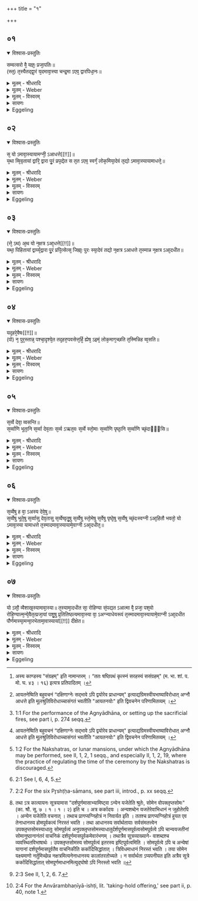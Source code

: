+++
title = "१"

+++


## ०१


<details open><summary>विश्वास-प्रस्तुतिः</summary>

सम्वत्सरो वै᳘ यज्ञः᳘ प्रजा᳘पतिः॥  
(स्त᳘) त᳘स्यैतद्द्वा᳘रं य᳘दमावा᳘स्या चन्द्र᳘मा ऽएव᳘ द्वारपिधा᳘नः॥
</details>

<details><summary>मूलम् - श्रीधरादि</summary>

सम्वत्सरो वै᳘ यज्ञः᳘ प्रजा᳘पतिः॥  
(स्त᳘) त᳘स्यैतद्द्वा᳘रं य᳘दमावा᳘स्या चन्द्र᳘मा ऽएव᳘ द्वारपिधा᳘नः॥
</details>

<details><summary>मूलम् - Weber</summary>

संवत्सरो वै᳘ यज्ञः᳘ प्रजा᳘पतिः॥  
त᳘स्यैतद्द्वा᳘रं य᳘दमावाॗस्या चन्द्र᳘मा एव᳘ द्वारपिधा᳘नः॥
</details>

<details><summary>मूलम् - विस्वरम्</summary>

संवत्सरो वै यज्ञः प्रजापतिः । तस्यैतद्द्वारम् । यदमावास्या । चंद्रमा एव द्वारपिधानः ॥ १ ॥ 
</details>

<details><summary>सायणः</summary>

यस्य निःश्वसितं वेदा यो वेदेभ्यो ऽखिलं जगत् । 
निर्ममे तमहं वंदे विद्यातीर्थमहेश्वरम् ॥ १ ॥ 

इत्थं कांडदशकात्मकः [^१_१] शतपथपूर्वभागो व्याख्यातः । तत्र प्रथमद्वितीयकांडाभ्यां दर्शपूर्णमासाधानाग्निहोत्रतदुपस्थानादीनि चातुर्मास्यांतानि प्रतिपादितानि । तृतीयचतुर्थाभ्यामेकहाहीनसत्रात्मकसकलसोमयागप्रकृतिभूतश्चतुःसंस्थो ज्योतिष्टोमः प्रत्यपादि । पञ्चमेन वाजपेयराजसूयौ षष्ठादिकांडचतुष्टयेन प्रकृतिविकृतिभूतसोमयागांगभूतमग्निचनाख्यं कर्म विस्तरेण प्रतिपादितम् । दशमे तत्प्रशंसा ऽर्थमुखेन तदाश्रितान्युपशमनानि विहितानि, इति पूर्वभागार्थसंक्षेपः । उत्तरभागे अष्टाध्यायीसौत्रामण्यश्वमेधाख्यास्त्रयः काण्डाः । चतुर्थस्तु ब्रह्मप्रतिपादको बृहदारण्यकाख्यः । तत्र प्रथमे कांडे पूर्वोक्तमाधानादिकं कर्मानूद्य प्राग्विहितकालाद्यवशिष्टांगकलापविधिः तत्प्रशंसा च क्रियते । 


तत्र तावदग्निहोत्रदर्शपूर्णमासाग्निष्टोमानां मूलप्रकृतीनां तद्विकृतीनां मासाग्निहोत्रसौर्ययागविश्वजिदादीनां सर्वेषां श्रौतकर्मणां गार्हपत्याद्यग्निसाध्यत्वात् । तस्य त्वाधानपवमानेष्टिभ्यामग्निसिद्धिरिति न्यायेनाधाननिष्पाद्यत्वादाधानमेवादौ वक्तव्यम् । तस्य च स्वाभिमतं कालं विसृजन् यज्ञादीन् संवत्सराद्यात्मना निरूपयति- **संवत्सरो वै यज्ञ** इत्यादिना । 

यो ऽयं दर्शपूर्णमासादियज्ञात्मकः 'प्रजापतिः' 'स संवत्सरो वै' संवत्सरात्मकः तत्साध्यत्वात् । ओश्रावयेत्यादिसप्तदशाक्षरसाध्यत्वाद्यज्ञस्य प्रजापतित्वम् । तथा च तैत्तिरीयके- ओश्रावयेति चतुरक्षरमिति प्रक्रम्य "एष वै सप्तदशः प्रजापतिर्यजमानाय ते" (तै. सं. १ । ६ । १०) इत्याम्नातं । संवत्सरस्यापि द्वादश मासाः पंचर्तवः संवत्सर इति सप्तदशावयवत्वसाम्यात् प्रजापतेस्तस्य च तादात्म्यम् । यथा- "आदित्यो यूपः" इत्यत्र तेजःसारूप्यात् यूपस्यादित्यात्मना स्तुतिः । एवमत्रापि संख्यासारूप्यात् स्तुतिरेव मंतव्या । वैशब्द उक्तार्थप्रसिद्धिद्योतनार्थः । तथाच तैत्तिरीयकम्- "द्वादश मासाः पंचर्तवः" (तै. सं. ५ । ६ । ७) इति । हेमन्तशिशिरयोः समासेन तावान् संवत्सरः प्रजापतिरिति । एवं यज्ञस्य संवत्सरकालात्मकत्वमुक्त्वा केन द्वारेण स प्रवेष्टव्य इत्याकांक्षायामाह- **तस्यैतद्द्वारमि**त्यादि । 

'अमावास्या' अमेत्ययं शब्दः सहशब्दार्थे वर्तते । प्रतिपदादितिथिषु मध्ये यस्यां तिथौ अमा सूर्येण सह चंद्रो वसति सा ऽमावास्या । अमापूर्वाद्वसेः "ऋहलोर्ण्यत्” (पा. सू. ३ । १ । १२४) इति ण्यत्प्रत्ययः । यद्वा वसुशब्दाभिधेय इंद्रः सान्नाय्यपानार्थं देवैः सह अस्यां तिथौ वसतीत्यमावास्या । तथा च तैत्तिरीयकम्- "अमा वैनो ऽद्य वसतीन्द्रो हि देवानां वसु तदमावास्याया अमावास्यात्वम्" (तै. सं. २ । ५ । ३) इति । **अमावास्ये**ति यदस्ति 'एतत्तस्य' संवत्सरात्मनो यज्ञस्य द्वारम् । लौकिकद्वारवत् कर्मानुष्ठानप्रवेशनसाधनमित्यर्थः । अमावास्या संवत्सरस्य द्वारं चेत्; तस्य केन चित् द्वारपिधायकेन भवितव्यं- किं तदित्यत आह-
 
**चंद्रमा एवे**ति । माति प्रतिपदाद्यांस्तिथीन्परिच्छिनत्तीति माः । "मा माने" (धा. पा. अ. प. ५२) इत्यस्मादसुन् । चंद्रः अमृतमयैः किरणैः सर्वजनाल्हादकः । चंद्रश्चासौ माश्च चंद्रमाः । सः एव द्वारपिधानः, द्वारस्यामावास्यारूपस्य पिधानः तिरोधायकः । सच अमावास्यायां नास्तीत्येतदात्मकं विवृतमेव भवति । अतस्तेनैव द्वारेण यज्ञप्रवेशः सुकर इत्यर्थः ॥ १ ॥ 

[^१_१]: अस्य काण्डस्य "संग्रहम्" इति नामान्तरम् । “ततः षष्ठिपथं कृत्स्नं सरहस्यं ससंग्रहम्" (म. भा. शां. प. मो. घ. ४३ । १६) इत्यत्र प्रतिपादितम् । 

**श्रीकाशीनिवासि**जावजीभट्टानां पुस्तकस्था एकादशकाण्डप्रतिपाद्यविषयानुक्रमणिकाश्लोकाः । 

एकादशे ऽस्मिन् कांडे वै अष्टाध्यायीतिनामनि । 
आधानाहानुनिर्वापौ छाया चाभ्युदयस्तथा ॥ 

हिरण्यगर्भाद्युत्पत्तिर्दैवीसंपदथात्मनः । 
व्रतोपायनमीमांसा अभिमानकथा तथा ॥ 

ऋणत्रयापाकरणा ऽऽहुतेरर्थस्तु ब्रह्म च । 
न्यूनातिरिक्तदोषास्तु वेद्यालंभकथापि च ॥ 

पूर्णशब्ददर्शशब्दार्थो ऽश्वमेधफलं तु यत् । 
तदेव च दर्शपूर्णमासाभ्यामग्निहोत्रतः ॥ 

प्रणीताशिर इत्यादिसंस्तुतिर्देवयाजिनः । 
तथापि चात्मयाजित्वं श्रेष्ठमेवेति निर्णयः ॥ 

यज्ञः संवत्सरात्मकस्तत्साधनर्त्विगादि च । 
निन्द्ये ऽपि च ऋतुध्यासादनिंद्ययज्ञवत्फलम् ॥ 

अग्निहोत्रहोमद्रव्यं ब्रह्मचर्यफलं तथा । 
आधारादेस्तुमीमांसा सा प्रश्नोत्तरपूर्विका ॥ 

सुगादानातिक्रमयोस्तथा स्रुग्धारणस्य च । 
आश्रावणस्य होमार्थं स्रुगुपाहरणस्य च ॥ 

मित्रविन्दा च हविषः समृद्धिः षट्प्रकारतः । 
न्यूनातिरिक्तयज्ञस्य मिश्रसंपूरितस्य च ॥ 

समृद्धिरग्नेरुप्तत्तिकथा चारणिकी ततः । चातुर्मास्यदेवतानामंगरूपनिरूपणम् ॥ 

ब्रह्मोद्यमग्निहोत्रं चोपनयनप्रसंगतः । 
विधिस्तथा देवगणाः स्वर्गे गताः कथा ऽपि च ॥ 

पञ्चमहायज्ञफलं ब्रह्मयज्ञस्य च पृथक् । 
प्रजापतेरनंतरं पृथिव्यादित्रयं ततः ॥ 

तापेन सूर्यादित्रिकमेवं वेदाः क्रमेण तु । 
प्रायश्चित्तप्रसंगेन ऋत्विजामपि निर्णयः ॥ 

जयरूपा ऽग्निहोत्रस्य कथा कामापरा तथा । 
अतिप्रश्नकथा सम्यक् हविर्यज्ञपशोर्विधिः ॥ 

सायं वै अग्निहोत्रस्योपस्थानस्य च कारणम् । 
आहृतोद्धृतप्रहृतविहृताग्नेस्तु निर्णयः ॥ 

पशुदेवतानिर्णयो ऽनुप्राणनविधिस्ततः । 
आदित्यस्या ऽऽदानकथा प्रायश्चित्तं त्तु धर्मधुक् ॥ 

शार्दूलेन हता चेदित्यस्मिन्नेष क्रमस्तु सः । 
व्याख्यातः सायनाचार्यैर्माधवापरनामकैः ॥ 

**॥ इति एकादशकांडप्रतिपाद्यविषयानुक्रमणिकाश्लोकाः ॥** 
</details>

<details><summary>Eggeling</summary>

1. Verily, Prajāpati, the Sacrifice, is the Year: the night of new moon is its gate, and the moon itself is the bolt of the gate.
</details>


## ०२


<details open><summary>विश्वास-प्रस्तुतिः</summary>

स᳘ यो ऽमावा᳘स्यायामग्नी᳘ ऽआधत्ते[[!!]]॥  
य᳘था व्वि᳘वृतायां द्वारि᳘ द्वारा पु᳘रं प्रप᳘द्येत स त᳘त ऽएव᳘ स्वर्गं᳘ लोक᳘मिया᳘देवं त᳘द्यो ऽमावा᳘स्यायामाधत्ते᳘॥
</details>

<details><summary>मूलम् - श्रीधरादि</summary>

स᳘ यो ऽमावा᳘स्यायामग्नी᳘ ऽआधत्ते[[!!]]॥  
य᳘था व्वि᳘वृतायां द्वारि᳘ द्वारा पु᳘रं प्रप᳘द्येत स त᳘त ऽएव᳘ स्वर्गं᳘ लोक᳘मिया᳘देवं त᳘द्यो ऽमावा᳘स्यायामाधत्ते᳘॥
</details>

<details><summary>मूलम् - Weber</summary>

सॗ योऽमाॗवास्यायामग्नी᳘ आधत्ते᳟॥  
य᳘था वि᳘वृतायां द्वारि᳘ द्वारा पु᳘रम् प्रप᳘द्येत स त᳘त एव᳘ स्वर्गं᳘ लोक᳘मिया᳘देवं तॗद्योऽमावाॗस्यायामाधत्ते᳟॥
</details>

<details><summary>मूलम् - विस्वरम्</summary>

स यो ऽमावस्यायामग्नी आधत्ते । यथा विवृतायां द्वारि द्वारा पुरं प्रपद्येत । स तत एव स्वर्गं लोकमियात् । एवं तत् । यो ऽमावास्यायामाधत्ते ॥ २ ॥ 
</details>

<details><summary>सायणः</summary>

इत्थममावास्यां प्रशंस्य तत्राधानकर्तव्यतामाह- स य इति । 'यः' कश्चिदग्न्याधित्सुर्भवति । 'सः' सर्वो ऽपि यजमानः 'अमावास्यायां' तिथौ । 'अग्नौ' प्राधान्यात् गार्हपत्याहवनीयाख्यौ । 'आदधीत' आयतनेषु [^१_३] विधानेन स्थापयेत्, अप्राप्तार्थत्वात्पंचमलकाराश्रयणेन विध्यर्थो ऽत्राधिगंतव्यः । दक्षिणाग्नेः सद्भावे ऽपि द्वयोरेव प्राधान्यं श्रुत्यंतरे ऽप्याम्नातम्- "उपस्तीर्य पूर्वश्चाग्निरपरश्चेत्याहुः" इति । "उभावग्नी उपस्तृणत" इति च । 

उक्तद्वारादिकल्पनोपजीवनेनामावास्याधानं दृष्टांतेनोपपादयति- यथा विवृतायामिति । 'यथा' लोके नगरस्य 'द्वारि' द्वारे 'विवृतायाम्' उद्घाटितकपाटे सति 'द्वारा' तेन द्वारेण 'पुरं प्रपद्येत' प्रविशेत प्रविश्य च स्वाभिलषितं देशं प्राप्नोति । 'एवं तत्' अमावास्याधानमेतत्सदृशम् अमावास्यायाः संवत्सरात्मकयज्ञद्वारत्वात्, तत्रापिधायकचंद्रादर्शनेन विवृतत्वाच्च । अपि च आधानतः 'तत एव' अमावास्यारूपद्वारेण यज्ञप्रवेशादेव । "स्वर्गं लोकं' लोक्यत इति लोकः । सुष्ठु अर्ज्यते शोभनेनार्जनेन गम्यत इति वा स्वर्गः । सर्वजनेनाभिलषणीयं दुःखासंभिन्नं कर्मफलमित्यर्थः । तथाचाहुः- "यन्न दुःखेन संभिन्नं न च ग्रस्तमनंतरम् । अभिलाषोपनीतं च सुखं स्वर्गपदास्पदम्" इति । तादृशं स्वर्गफलं 'इयात्' प्राप्नुयात् । यस्मादेवं अमावास्याधानं प्रशस्तं तस्मादेवममावास्यायामेवाधातव्यमित्युक्तमेवार्थं दार्ढ्यायोपसंहरति- **यो ऽमावास्यायामग्नी आधत्त** इति । **स य** इति पूर्वत्र संबंधः ॥ २ ॥ 

[^१_३]: आयतनेष्विति बहुवचनं “दक्षिणाग्नेः सद्भावे ऽपि द्वयोरेव प्राधान्यम्" इत्याद्यग्रिमस्वीयभाष्याविरोधात् अग्नौ आधत्ते इति मूलश्रुतिविरोधाच्चासंगतं भवतीति "आयतनयोः" इति द्विवचनेन परिणामितव्यम् । 
</details>

<details><summary>Eggeling</summary>

2. And when one lays down the two fires at new moon [^egg_69],--even as one would enter a stronghold by the gate, when the gate is open, and would thence reach the world of heaven, so it is when one lays down the fires at new moon.

[^egg_69]: 1:1 For the performance of the Agnyādhāna, or setting up the sacrificial fires, see part i, p. 274 seqq.
</details>


## ०३


<details open><summary>विश्वास-प्रस्तुतिः</summary>

(त्ते᳘ ऽथ) अ᳘थ यो न᳘क्षत्र ऽआ᳘धत्ते[[!!]]॥  
यथा᳘ पिहितायां द्वार्य्य᳘द्वारा पु᳘रं प्रपि᳘त्सेत्स᳘ जिह्मः᳘ पुरः स्या᳘देवं तद्यो न᳘क्षत्र ऽआधत्ते त᳘स्मान्न न᳘क्षत्र ऽआ᳘दधीत॥
</details>

<details><summary>मूलम् - श्रीधरादि</summary>

(त्ते᳘ ऽथ) अ᳘थ यो न᳘क्षत्र ऽआ᳘धत्ते[[!!]]॥  
यथा᳘ पिहितायां द्वार्य्य᳘द्वारा पु᳘रं प्रपि᳘त्सेत्स᳘ जिह्मः᳘ पुरः स्या᳘देवं तद्यो न᳘क्षत्र ऽआधत्ते त᳘स्मान्न न᳘क्षत्र ऽआ᳘दधीत॥
</details>

<details><summary>मूलम् - Weber</summary>

अ᳘थ यो न᳘क्षत्र आधत्ते᳟॥  
यथा᳘पिहितायां द्वार्य᳘द्वारा पु᳘रम् प्रपि᳘त्सेत्स᳘ जिह्मः᳘ पुरः स्या᳘देवं तद्यो न᳘क्षत्र आधत्ते त᳘स्मान्न न᳘क्षत्र आ᳘दधीत॥
</details>

<details><summary>मूलम् - विस्वरम्</summary>

अथ यो नक्षत्र आधत्ते । यथा पिहितायां द्वारि । अद्वारा पुरं प्रपित्सेत् । स जिह्मः पुरः स्यात् । एवं तत् । यो नक्षत्र आधत्ते । तस्मान्न नक्षत्र आदधीत ॥ ३ ॥ 
</details>

<details><summary>सायणः</summary>

उक्तामावास्याधानप्रशंसार्थमस्मच्छाखायां [^१_३] तैत्तिरीयादिशाखांतरे च विहितं नक्षत्राधानमनूद्य दूषयति- **अथ यो नक्षत्र आधत्त** इति । 

अथेति पक्षांतरद्योतनार्थः । यस्तु यजमानो ऽमावास्यां विहाय केवले कृत्तिकादिनक्षत्रे अग्नी आधत्ते पूर्वोक्तमग्न्याधानं कुर्यात् 'सः' च । 'यथा' नगरस्य 'द्वारि पिहितायां' सत्यां लौकिको जनः । 'अद्वारा' द्वारवर्जितप्रदेशेन मोहात् 'पुरं प्रपित्सेत्' प्रपत्तुं प्रवेष्टुमिछेत् । "प्रपूर्वात्पदगतौ"- (धा. पा. दि. प. ६३) इत्यस्मादिच्छार्थे सनि द्विर्वचने । "सनि मीमाघुरभलभशकपतपदामच इस्"- (पा. सू. ७ । ४ । ५४) इत्यचः स्थाने इस् । "अत्र लोपो ऽभ्यासस्य"- (पा. सू. ७ । ४ । ५८) इत्यभ्यासलोपः । सव 'अद्वारा पुरं' प्रविशेत् । 'पुरः' पुरोभागे । 'जिह्मः' वक्रः प्रतिहतगतिर्भवतीत्यर्थः । अतो 'यो नक्षत्र आधते' तस्य तन्नक्षत्राधानमेवमेव । आधानदिवसे चन्द्रदर्शनेन अमावास्यारूपस्य द्वारस्य पिहितत्वात् तस्य यज्ञप्रवेशो दुष्कर इत्यर्थः । नक्षत्राधानं दूषयित्वा स्वमतदार्ढ्यार्थं निषेधति-**तस्मान्न नक्षत्र आदधीत** इति ॥ ३ ॥ 

[^१_३]: अस्मच्छाखायां आपस्तंबशाखायामित्यर्थः । अस्मच्छब्देन भाष्यकृतां परामर्शात् तेषां तच्छाखीयत्वात् । माध्यंदिनशाखायामित्यपि बोध्यम् । अस्यां केवलस्य नक्षत्राधानस्योक्तत्वात् । 
</details>

<details><summary>Eggeling</summary>

2. And if one lays down the fires under a (special) asterism [^egg_70],--just as if one tried to enter a stronghold, when the gate is closed, in some other way than through the gate, and failed to get inside the stronghold, so it is when one lays down the fires under an asterism: let him therefore not lay down the fires under an asterism.

[^egg_70]: 1:2 For the Nakshatras, or lunar mansions, under which the Agnyādhāna may be performed, see II, 1, 2, 1 seqq., and especially II, 1, 2, 19, where the practice of regulating the time of the ceremony by the Nakshatras is discouraged.
</details>


## ०४


<details open><summary>विश्वास-प्रस्तुतिः</summary>

यद᳘हरे᳘वैषः[[!!]]॥  
(पो) न᳘ पुर᳘स्तान्न᳘ पश्चा᳘दृश्ये᳘त तद᳘हरु᳘पवसेत्त᳘र्हि᳘ ह्येष᳘ ऽइमं᳘ लोक᳘माग᳘च्छति त᳘स्मिन्निह व्व᳘सति॥
</details>

<details><summary>मूलम् - श्रीधरादि</summary>

यद᳘हरे᳘वैषः[[!!]]॥  
(पो) न᳘ पुर᳘स्तान्न᳘ पश्चा᳘दृश्ये᳘त तद᳘हरु᳘पवसेत्त᳘र्हि᳘ ह्येष᳘ ऽइमं᳘ लोक᳘माग᳘च्छति त᳘स्मिन्निह व्व᳘सति॥
</details>

<details><summary>मूलम् - Weber</summary>

यद᳘हरेॗवैषः᳟॥  
न᳘ पुर᳘स्तान्न᳘ पश्चा᳘द्दृश्ये᳘त तद᳘हरु᳘पवसेत्त᳘र्हिॗ ह्येष᳘ इमं᳘ लोक᳘माग᳘छति त᳘स्मिन्निह व᳘सति॥
</details>

<details><summary>मूलम् - विस्वरम्</summary>

यदहरेवैष न पुरस्तान्न पश्चात् दृश्येत । तदहरुपवसेत् । तर्हि एष इमं लोकमागच्छति । तस्मिन्निह वसति ॥ ४ ॥ 
</details>

<details><summary>सायणः</summary>

अथाधानोपक्रमस्य विवक्षितममावास्याविशेषं दर्शयति- **यदहरेवैष न पुरस्तान्न पश्चात् दृश्येत तदहरुपवसेदि**ति । 'यदहः' यस्मिन्नहनि । 'एषः' चंद्रमाः । 'पुरस्तात्' पूर्वस्यां 'न दृश्येत' तथा 'पश्चात्' प्रतीच्यां दिश्यपि न दृश्येत । 'तदहः' तस्मिन्नहनि 'उपवसेत्' उपवासो नाम आधानसंभारान् संभृत्य गार्हपत्यायतनसमीपे व्रतंचारिणा अवस्थानम् चतुर्द्दशीप्रतिपन्मिश्रितायाममावास्यायामाधानं प्रारभेतेत्यर्थः । उक्तगुणविशिष्टाया अमावास्यायाः को ऽतिशयः ? इत्याह- **तर्हि ह्येष इमं लोकमागच्छति तस्मिन्निह वसति** । "सर्वे देवा वसंति, सर्वाणि भूतानि, सर्वा देवताः, सर्वे ऋतवः, सर्वे स्तोमाः, सर्वाणि पृष्ठानि, सर्वाणि छंदांसि" इति । यस्यां पुरस्तात्पश्चाच्च न संदृश्यते चन्द्रमाः । तर्हि तस्याममावस्यायामेषः चन्द्रो द्युलोकं विहायेमं 'लोकमागछति' आगत्य च 'तस्मिन्' दिवसे इहास्मिन्नेव लोके 'वसति' । अत एव स्मर्यते- "वनस्पतिगते सोम" इति ॥ ४ ॥ 
</details>

<details><summary>Eggeling</summary>

4. On the same day on which that one (the moon) should not be seen either in the east or in the west,

let him fast, for it is then that he (the moon) comes to this world [^egg_71], and on that (day) he abides here (on the sacrificial ground).

[^egg_71]: 2:1 See I, 6, 4, 5.
</details>


## ०५


<details open><summary>विश्वास-प्रस्तुतिः</summary>

स᳘र्व्वे देवा᳘ व्वसन्ति॥  
स᳘र्व्वाणि भूता᳘नि स᳘र्व्वा देव᳘ताः स᳘र्व्व ऽऋत᳘वः स᳘र्व्वे स्तो᳘माः स᳘र्व्वाणि पृष्ठा᳘नि स᳘र्व्वाणि च्छं᳘दाᳫँ᳭सि॥
</details>

<details><summary>मूलम् - श्रीधरादि</summary>

स᳘र्व्वे देवा᳘ व्वसन्ति॥  
स᳘र्व्वाणि भूता᳘नि स᳘र्व्वा देव᳘ताः स᳘र्व्व ऽऋत᳘वः स᳘र्व्वे स्तो᳘माः स᳘र्व्वाणि पृष्ठा᳘नि स᳘र्व्वाणि च्छं᳘दाᳫँ᳭सि॥
</details>

<details><summary>मूलम् - Weber</summary>

स᳘र्वे देवा᳘ वसन्ति॥  
स᳘र्वाणि भूता᳘नि स᳘र्वा देव᳘ताः स᳘र्व ऋत᳘वः स᳘र्वे स्तो᳘माः स᳘र्वाणि पृष्ठा᳘नि स᳘र्वाणि छ᳘न्दांसि॥
</details>

<details><summary>मूलम् - विस्वरम्</summary>

सर्व्वे देवा वसंति । सर्वाणि भूतानि । सर्वा देवताः । सर्व ऋतवः । सर्वे स्तोमाः । सर्वाणि पृष्ठानि । सर्वाणि छन्दांसि ॥ ५ ॥ 
</details>

<details><summary>सायणः</summary>

तस्मिन् दिवसे चंद्रो भूम्यां वसति तदुपजीविनो देवाद्याः इमं लोकमधिवसंतीत्याह- **सर्वे देवा** इत्यादि । 'देवाः' इंद्रादयः ते 'सर्वे' चंद्रमसो निवृत्या अमावास्यायामस्मिन्नेव लोके 'वसंति' । तथा 'भूतानि' लोकांतरवर्तीनि प्राणिजातान्यपि । तथा अन्या अपि याः काश्चन 'देवताः' 'सर्वाः' इहैव वसंति । 'ऋतवः' वसंताद्याः ते अपि चंद्रगत्यवधानत्वात् तमनुसृत्य वसंति । 'स्तोमाः' त्रिवृदादयः । 'पृष्ठानि' बृदद्द्रथं तरवैरूपादीनि । 'छंदांसि' गायत्र्युष्णिगनुष्टुबादीनि । दिव्यस्यैव चंद्रमसः सोमलतारूपेण भूमावस्थानात् सोमयागांगभूतास्त्रिवृदाद्याः सर्वे ऽपि तमनुसृत्य इह लोके सह वसंतीत्यर्थः ॥ ५ ॥ 
</details>

<details><summary>Eggeling</summary>

5. And all the gods abide (here), all the spirits, all the deities, all the seasons, all the Stomas (hymn-forms), all the Pr̥shṭḥas [^egg_72], and all the metres.

[^egg_72]: 2:2 For the six Pr̥shṭḥa-sāmans, see part iii, introd., p. xx seqq.
</details>


## ०६


<details open><summary>विश्वास-प्रस्तुतिः</summary>

स᳘र्व्वेषु ह वा᳘ ऽअस्य देवे᳘षु॥  
स᳘र्व्वेषु भूते᳘षु स᳘र्व्वासु देव᳘तासु स᳘र्व्वेष्वृतु᳘षु स᳘र्व्वेषु स्तो᳘मेषु स᳘र्वेषु पृष्ठे᳘षु स᳘र्व्वेषु च्छं᳘दःस्वग्नी ऽआ᳘हितौ भवतो᳘ यो ऽमावा᳘स्या यामाधत्ते त᳘स्मादमावा᳘स्यायामे᳘वाग्नी ऽआ᳘दधीत᳘॥
</details>

<details><summary>मूलम् - श्रीधरादि</summary>

स᳘र्व्वेषु ह वा᳘ ऽअस्य देवे᳘षु॥  
स᳘र्व्वेषु भूते᳘षु स᳘र्व्वासु देव᳘तासु स᳘र्व्वेष्वृतु᳘षु स᳘र्व्वेषु स्तो᳘मेषु स᳘र्वेषु पृष्ठे᳘षु स᳘र्व्वेषु च्छं᳘दःस्वग्नी ऽआ᳘हितौ भवतो᳘ यो ऽमावा᳘स्या यामाधत्ते त᳘स्मादमावा᳘स्यायामे᳘वाग्नी ऽआ᳘दधीत᳘॥
</details>

<details><summary>मूलम् - Weber</summary>

स᳘र्वेषु ह वा᳘ अस्य देवे᳘षु॥  
स᳘र्वेषु भूते᳘षु स᳘र्वासु देव᳘तासु स᳘र्वेष्वृतु᳘षु स᳘र्वेषु स्तो᳘मेषु स᳘र्वेषु पृष्ठे᳘षु स᳘र्वेषु छ᳘न्दःस्वग्नी आ᳘हितौ भवतोॗ योऽमावाॗस्यायामाधत्ते त᳘स्मादमावाॗस्यायामेॗवाग्नी आ᳘दधीत॥
</details>

<details><summary>मूलम् - विस्वरम्</summary>

सर्वेषु ह वा अस्य देवेषु । सर्वेषु भूतेषु । सर्वासु देवतासु । सर्वेषु ऋतुषु । सर्वेषु स्तोमेषु । सर्वेषु पृष्ठेषु । सर्वेषु छन्दःसु । अग्नी आहितौ भवतः । यो ऽमावास्यायामाधत्ते । तस्मादमावास्यायामेव । अग्नी आदधीत ॥ ६ ॥ 
</details>

<details><summary>सायणः</summary>

अस्त्वेवममावास्यातिशयः । आधानस्य किं जातमित्यत आह- **सर्वेषु ह वा** इति । ये देवाद्या अमावास्यासंबंधितया प्रथमान्तशब्दनिर्द्दिष्टाः तेषु 'सर्वेषु अग्नी सत्सु अमावास्याधानकर्तुरग्नी 'आहितौ' स्थापितौ 'भवतः' । उक्तमर्थं निगमयति- **तस्मादि**ति । निगदसिद्धो ऽर्थः ॥ ६ ॥ 
</details>

<details><summary>Eggeling</summary>

6. And, verily, it is for all the gods, for all spirits, for all deities, for all seasons, for all Stomas, for all Pr̥shṭḥas, and for all metres that the fires of him are laid down who lays them down at new moon: he should therefore lay them down at new moon.
</details>


## ०७


<details open><summary>विश्वास-प्रस्तुतिः</summary>

यो ऽसौ᳘ व्वैशाख᳘स्यामावा᳘स्या॥ 
त᳘स्यामा᳘दधीत सा᳘ रोहिण्या सं᳘पद्यत ऽआत्मा वै᳘ प्रजा᳘ पश᳘वो रोहि᳘ण्यात्म᳘न्ये᳘वैत᳘त्प्रजा᳘यां पशु᳘षु प्र᳘तितिष्ठत्यमावा᳘स्या वा᳘ ऽअग्न्याधेयरूपं त᳘स्मादमावा᳘स्यायामे᳘वाग्नी ऽआ᳘दधीत पौर्णमास्या᳘मन्वा᳘रभेतामा᳘वास्यायां[[!!]] दीक्षेत॥
</details>

<details><summary>मूलम् - श्रीधरादि</summary>

यो ऽसौ᳘ व्वैशाख᳘स्यामावा᳘स्या॥ 
त᳘स्यामा᳘दधीत सा᳘ रोहिण्या सं᳘पद्यत ऽआत्मा वै᳘ प्रजा᳘ पश᳘वो रोहि᳘ण्यात्म᳘न्ये᳘वैत᳘त्प्रजा᳘यां पशु᳘षु प्र᳘तितिष्ठत्यमावा᳘स्या वा᳘ ऽअग्न्याधेयरूपं त᳘स्मादमावा᳘स्यायामे᳘वाग्नी ऽआ᳘दधीत पौर्णमास्या᳘मन्वा᳘रभेतामा᳘वास्यायां[[!!]] दीक्षेत॥
</details>

<details><summary>मूलम् - Weber</summary>

योऽसौ᳘ वैशाख᳘स्यामावाॗस्या त᳘स्यामा᳘दधीत सा᳘ रोहिण्या स᳘म्पद्यत आत्मा वै प्रजा᳘ पश᳘वो रोहिॗण्यात्म᳘न्येॗवैत᳘त्प्रजा᳘याम् पशु᳘षु प्र᳘तितिष्ठत्यमावाॗस्या वा᳘ अग्न्याधेयरूपं त᳘स्मादमावाॗस्यायामेॗवाग्नी आ᳘दधीत पौर्णमास्या᳘मन्वा᳘रभेतामावाॗस्यायां दीक्षेत॥
</details>

<details><summary>मूलम् - विस्वरम्</summary>

या असौ वैशाखस्यामावास्या तस्यामादधीत । सा रोहिण्या संपद्यते । आत्मा वै प्रजा पशवः । रोहिण्या ऽऽत्मन्येवैतत्प्रजायां पशुषु प्रतितिष्ठति । अमावास्या वा अग्न्याधेयरूपम् । तस्मादमावास्यायामेव । अग्नी आदधीत । पौर्णमास्यामन्वारभेत । अमावास्यायां दीक्षेत ॥ ७ ॥ 
</details>

<details><summary>सायणः</summary>

उक्तामावास्याया ऋक्षविशेषसंबंधरूपं गुणं विधत्ते- **या ऽसावि**ति । विशाखानक्षत्रयुक्ता पौर्णमासी यस्मिन् मासि स वैशाखः, तत्संबंधिनी या अमावास्या तस्यामग्नी आदधीत । उक्तामावास्यायाः फलविशेषे हेतुमाह- **सा रोहिण्ये**ति । 'सा' वैशाखी अमावास्या 'रोहिण्या' संपद्यते रोहिणीनक्षत्रयुक्ता भवति । यतो वैशाख्यां पौर्णमास्यां तावद्विशाखानक्षत्रं । ततः पञ्चदशसु नक्षत्रेषु परिगणितेषु अमावास्यायां रोहिणी भवति । अस्त्वेवं किं तत इत्याह- **आत्मा वा** इति । 

'प्रजा' पुत्रादिरूपा या अस्ति सा 'पशवः' तत्साधनभूतत्वात् । रोहत्यनया पश्वादिसमृद्धिमिति तद्व्युत्पत्तेः **तथा च तैत्तिरीयकम्**- "प्रजापती रोहिण्यामग्निमसृजत देवा रोहिण्यामादधत ते वैते सर्वानरोहानरोहन् तद्रोहिण्यै रोहिणीत्वम्” इति । एवंच आधाता एकदेवतारोहिण्यात्मनि आत्मप्रतिरूपायां में 'प्रजायां पशुषु' च 'प्रतितिष्ठति' प्रतिष्ठो भवति । रोहिण्याधानेन पुत्रपश्वादिसमृद्धो भवतीत्यर्थः । इत्थममावास्याधानं बहुशः प्रशंस्य निगमयति- **अमावास्या वा अग्न्याधेयरूपमि**ति । उक्तार्थप्रसिद्धौ वै शब्दः । यस्मादुक्तेन प्रकारेण अमावास्यायाः खल्वग्न्याधेयस्य रूपत्वम् । नक्षत्राधानादमावास्याधानप्राशस्त्यस्य दर्शितत्वात् तस्मादित्यादि सिद्धम् । इत्थमाधानेन गार्हपत्याद्यग्निस्वरूपसिद्धौ तन्निष्याद्यानां दर्शपूर्णमासानामनियमेन प्रारंभे प्राते तं नियमयति- **पौर्णमास्यामि**ति । अमावास्यायां पवमानेष्टिभिः सहाधाने परिसमाप्ते यद्यपि दर्शयागः प्राप्तावसरः, तथापि आगामिन्यां पौर्णमास्यामन्वारभेत [^१_६] । "अन्वारंभणीयेष्टिं कुर्यात्, दर्शपौर्णमासाभ्यां स्वर्गकामो यजेत" इत्यादौ दर्शयागस्य प्राथम्यमाम्नायते । कथं ? पौर्णमासयागस्य प्राथम्यमिति । नैष दोषः । पूर्णमासश्च दर्शश्चेति विगृह्य द्वंद्वसमासे अल्पाक्षरत्वात् दर्शशब्दस्य पूर्वनिपातः नानुष्ठानापेक्षया । पौर्णमास्यां पौर्णमासेनेष्ट्वा आगामिन्याममावास्यायां दर्शयागमपि कृत्वा तस्यामेव 'अमावास्यायां दीक्षेत' सोमयागं प्रारभेत । सोमयागस्य च दर्शपूर्णमासपूर्वकत्वं **तैत्तिरीये ऽप्याम्नातम्**- "यो दर्शपूर्णमासाविष्ट्वा सोमेन यजेत" (तै. सं. २ । ५ । ६) इत्यादि ॥

ननु "सोमेन यक्ष्यमाणो न ऋतून् प्रेक्षेन्न नक्षत्रम्" इत्यादि श्रुतेराधानं सोमपूर्वमित्युच्यते । सोमयाग एवारभ्यते चेत्; तदा आधानानंतरं सोमप्रारंभ एवावसीयते । नैष दोषः । तथाहि आधानं तावत्त्रिविधं-अवश्यारभ्याणामग्निहोत्रसोमेष्टीनां भेदात् । आधानानानंतरं सर्वकर्मभ्यः पूर्वं यद्यग्निहोत्रमारभ्यते तदा ऽऽधानं होमपूर्वकमित्युच्यते । सोमयाग एवारभ्यते चेत्; तदा ऽऽधानं सोमपूर्वमिति गीयते । अथ दर्शपौर्णमासौ वा तर्हि तदाधानमिष्टिपूर्वं भवति । अत्र तु इष्टिपूर्वस्याधानस्य क्रमनियमो ऽयमिति न विरोधः ॥ ७ ॥ 

[^१_६]: तथा ऽत्र कात्यायनः सूत्रयामास "दर्शपूर्णमासाभ्यामिष्ट्वा ऽन्येन यजेतेति श्रुतेः, सोमेन वोपक्लृप्तसोमः" (का. श्रौ. सू. ७ । १ । १ । २) इति च । अत्र कर्कादयः । अन्यशब्देन यजतेरेवाभिधानं न जुहोतेरपि । अन्येन यजेतेति वचनात् । तथाच प्रागप्यग्निहोत्रं न निवार्यत इति । ततश्च प्रागप्यग्निहोत्रं हूयत एव तेनाधानस्य होमपूर्वकत्वं निरस्तं भवति । तथा आधानस्य सर्वार्थतायाः सर्वसंमतत्त्वेन उपक्लृप्तसोमस्याधातुः सोमपूर्वत्वं अनुपक्लृप्तसोमस्याधातुर्दर्शपूर्णमासपूर्वत्वसोमपूर्वत्वे ऽपि चान्ययजतीनां सोमानुष्ठानानंतरं वाचनिकं दर्शपूर्णमासपूर्वकमेवारंभणम् । तथात्रैव सूत्रव्याख्याने- वाशब्दश्च व्यवस्थितविभाषार्थः । उपक्लृप्तसोमस्य सोमपूर्वत्वं इतरस्य इष्टिपूर्वत्वमिति । सोमपूर्वत्वे ऽपि च अन्येषां यागानां दर्शपूर्णमासपूर्वतैव वाचनिकीति कर्कादिसिद्धांतात् । त्रिविधमाधानं निरस्तं भवति । तया सोमेन यक्ष्यमाणो नर्तुमिच्छेन्न नक्षत्रमित्यनेनाधानस्य कालांतरतोच्यते । न सर्वार्थता ऽप्यपनीयत इति अत्रैव सूत्रे कर्कादिसिद्धांतात् सोमपूर्णमाधानमित्युद्घोषो ऽपि निरस्तो भवति ॥ 

इति श्रीसायणाचार्यविरचिते माधवीये वेदार्थप्रकाशे माध्यन्दिनीयशतपथब्राह्मणभाष्ये एकादशकाण्डे प्रथमा ऽध्याये प्रथमं ब्राह्मणम् ॥ (११-१-१) ॥ 
</details>

<details><summary>Eggeling</summary>

7. He may lay down the fires on the new moon which falls in the (month) Vaiśākha, for that coincides with the Rohiṇī (asterism); for the Rohiṇī means the self, offspring and cattle [^egg_73]: he thus becomes established in a self, in offspring and cattle. But, indeed, the new moon is the form of the Agnyādheya: let him therefore lay down the fires at new moon;--let him perform the preliminary ceremony [^egg_74] at full moon, and the initiation ceremony at new moon.

[^egg_73]: 2:3 See II, 1, 2, 6. 7.

[^egg_74]: 2:4 For the Anvārambhaṇīyā-ishṭi, lit. 'taking-hold offering,' see part ii, p. 40, note 1.
</details>

